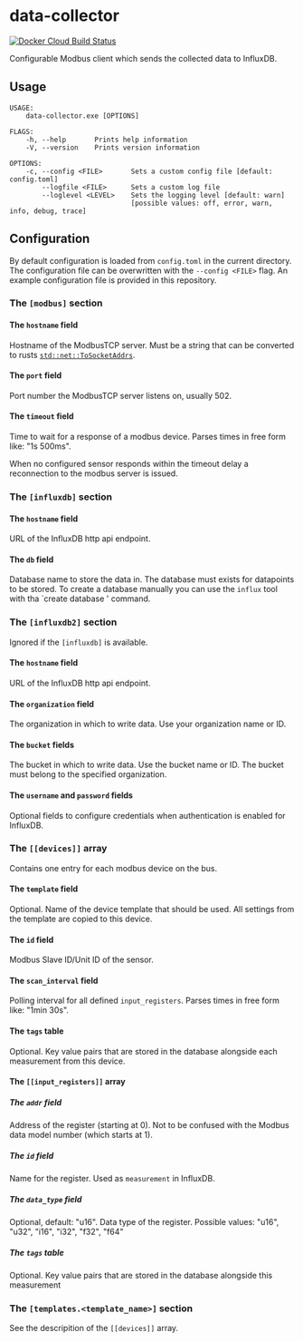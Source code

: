 # data-collector
[![Docker Cloud Build Status](https://img.shields.io/docker/cloud/build/timokroeger/data-collector.svg)](https://hub.docker.com/r/timokroeger/data-collector/builds)

Configurable Modbus client which sends the collected data to InfluxDB.

## Usage

    USAGE:
        data-collector.exe [OPTIONS]

    FLAGS:
        -h, --help       Prints help information
        -V, --version    Prints version information

    OPTIONS:
        -c, --config <FILE>       Sets a custom config file [default: config.toml]
            --logfile <FILE>      Sets a custom log file
            --loglevel <LEVEL>    Sets the logging level [default: warn]
                                  [possible values: off, error, warn, info, debug, trace]

## Configuration

By default configuration is loaded from `config.toml` in the current directory.
The configuration file can be overwritten with the `--config <FILE>` flag.
An example configuration file is provided in this repository.

### The `[modbus]` section

#### The `hostname` field
Hostname of the ModbusTCP server. Must be a string that can be converted to rusts
[`std::net::ToSocketAddrs`](https://doc.rust-lang.org/std/net/trait.ToSocketAddrs.html).

#### The `port` field
Port number the ModbusTCP server listens on, usually 502.

#### The `timeout` field
Time to wait for a response of a modbus device.
Parses times in free form like: "1s 500ms".

When no configured sensor responds within the timeout delay a reconnection to the modbus server is issued.

### The `[influxdb]` section

#### The `hostname` field
URL of the InfluxDB http api endpoint.

#### The `db` field
Database name to store the data in. The database must exists for datapoints to be stored.
To create a database manually you can use the `influx` tool with tha `create database <DB>' command.

### The `[influxdb2]` section
Ignored if the `[influxdb]` is available.

#### The `hostname` field
URL of the InfluxDB http api endpoint.

#### The `organization` field
The organization in which to write data. Use your organization name or ID.

#### The `bucket` fields
The bucket in which to write data. Use the bucket name or ID. The bucket must belong to the specified organization.

#### The `username` and `password` fields
Optional fields to configure credentials when authentication is enabled for InfluxDB.

### The `[[devices]]` array
Contains one entry for each modbus device on the bus.

#### The `template` field
Optional. Name of the device template that should be used. All settings from the template are copied to this device.

#### The `id` field
Modbus Slave ID/Unit ID of the sensor.

#### The `scan_interval` field
Polling interval for all defined `input_registers`.
Parses times in free form like: "1min 30s".

#### The `tags` table
Optional. Key value pairs that are stored in the database alongside each measurement from this device.

#### The `[[input_registers]]` array

##### The `addr` field
Address of the register (starting at 0). Not to be confused with the Modbus data model number (which starts at 1).

##### The `id` field
Name for the register. Used as `measurement` in InfluxDB.

##### The `data_type` field
Optional, default: "u16".
Data type of the register. Possible values: "u16", "u32", "i16", "i32", "f32", "f64"

##### The `tags` table
Optional. Key value pairs that are stored in the database alongside this measurement

### The `[templates.<template_name>]` section
See the descripition of the `[[devices]]` array.
